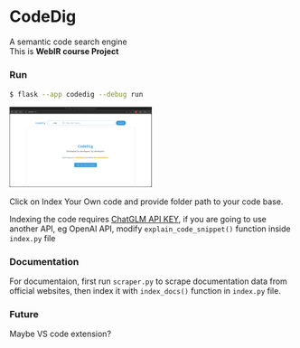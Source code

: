 # CodeDig
 A semantic code search engine <br>
 This is <strong>WebIR course Project</strong>

### Run
```bash
$ flask --app codedig --debug run
```

<img src="home.png" width="50%" height="50%"></img>

Click on  Index Your Own code and provide folder path to your code base. 

Indexing the code requires [ChatGLM API KEY](https://open.bigmodel.cn/), if you are going to use another API, eg OpenAI API, modify `explain_code_snippet()` function inside `index.py` file

### Documentation
For documentaion, first run `scraper.py` to scrape documentation data from official websites, then index it with `index_docs()` function in  `index.py` file. 

### Future
Maybe VS code extension?